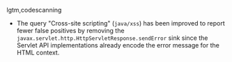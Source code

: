 lgtm,codescanning
* The query "Cross-site scripting" (`java/xss`) has been improved to report fewer false positives by removing the `javax.servlet.http.HttpServletResponse.sendError` sink since the Servlet API implementations already encode the error message for the HTML context.
